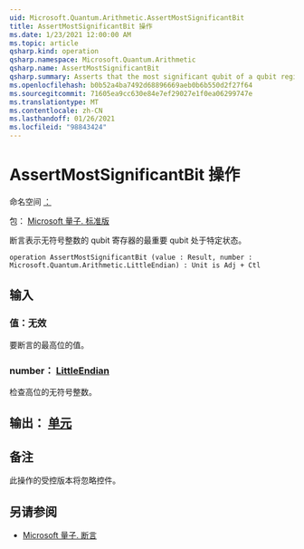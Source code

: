 ```yaml
---
uid: Microsoft.Quantum.Arithmetic.AssertMostSignificantBit
title: AssertMostSignificantBit 操作
ms.date: 1/23/2021 12:00:00 AM
ms.topic: article
qsharp.kind: operation
qsharp.namespace: Microsoft.Quantum.Arithmetic
qsharp.name: AssertMostSignificantBit
qsharp.summary: Asserts that the most significant qubit of a qubit register representing an unsigned integer is in a particular state.
ms.openlocfilehash: b0b52a4ba7492d68896669aeb0b6b550d2f27f64
ms.sourcegitcommit: 71605ea9cc630e84e7ef29027e1f0ea06299747e
ms.translationtype: MT
ms.contentlocale: zh-CN
ms.lasthandoff: 01/26/2021
ms.locfileid: "98843424"
---
```

# <a name="assertmostsignificantbit-operation"></a>AssertMostSignificantBit 操作

命名空间 [：](xref:Microsoft.Quantum.Arithmetic)

包： [Microsoft 量子. 标准版](https://nuget.org/packages/Microsoft.Quantum.Standard)


断言表示无符号整数的 qubit 寄存器的最重要 qubit 处于特定状态。

```qsharp
operation AssertMostSignificantBit (value : Result, number : Microsoft.Quantum.Arithmetic.LittleEndian) : Unit is Adj + Ctl
```


## <a name="input"></a>输入

### <a name="value--__invalidresult__"></a>值：__无效 <Result>__

要断言的最高位的值。


### <a name="number--littleendian"></a>number： [LittleEndian](xref:Microsoft.Quantum.Arithmetic.LittleEndian)

检查高位的无符号整数。



## <a name="output--unit"></a>输出： [单元](xref:microsoft.quantum.lang-ref.unit)



## <a name="remarks"></a>备注

此操作的受控版本将忽略控件。

## <a name="see-also"></a>另请参阅

- [Microsoft 量子. 断言](xref:Microsoft.Quantum.Intrinsic.Assert)